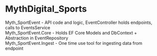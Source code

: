 # MythDigital_Sports
Myth_SportEvent - API code and logic, EventController holds endpoints, calls to EventsService  
Myth_SportEvent.Core - Holds EF Core Models and DbContext + Abstraction in EventRepository  
Myth_SportEvent.Ingest - One time use tool for ingesting data from endpoint  
